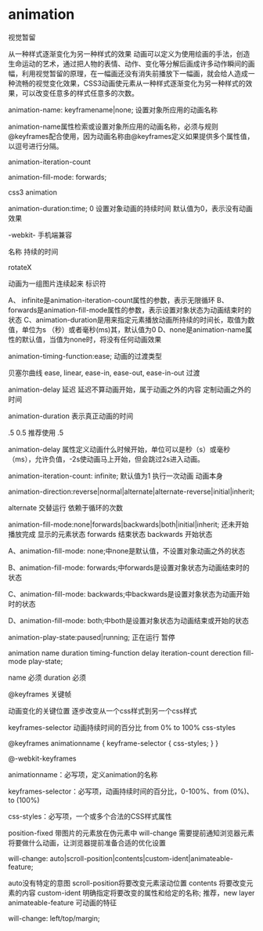 # animation

视觉暂留

从一种样式逐渐变化为另一种样式的效果
动画可以定义为使用绘画的手法，创造生命运动的艺术，通过把人物的表情、动作、变化等分解后画成许多动作瞬间的画幅，利用视觉暂留的原理，在一幅画还没有消失前播放下一幅画，就会给人造成一种流畅的视觉变化效果，CSS3动画使元素从一种样式逐渐变化为另一种样式的效果，可以改变任意多的样式任意多的次数。

animation-name: keyframename|none;
设置对象所应用的动画名称

animation-name属性检索或设置对象所应用的动画名称，必须与规则@keyframes配合使用，因为动画名称由@keyframes定义如果提供多个属性值，以逗号进行分隔。

animation-iteration-count

animation-fill-mode: forwards;

css3 animation

animation-duration:time; 0
设置对象动画的持续时间
默认值为0，表示没有动画效果

-webkit-
手机端兼容

名称
持续的时间

rotateX

动画为一组图片连续起来
标识符

A、 infinite是animation-iteration-count属性的参数，表示无限循环
B、forwards是animation-fill-mode属性的参数，表示设置对象状态为动画结束时的状态
C、animation-duration是用来指定元素播放动画所持续的时间长，取值<time>为数值，单位为s （秒）或者毫秒(ms)其，默认值为0
D、none是animation-name属性的默认值，当值为none时，将没有任何动画效果

animation-timing-function:ease;
动画的过渡类型

贝塞尔曲线
ease, linear, ease-in, ease-out, ease-in-out
过渡

animation-delay
延迟
延迟不算动画开始，属于动画之外的内容
定制动画之外的时间

animation-duration 表示真正动画的时间

.5
0.5 推荐使用 .5

animation-delay 属性定义动画什么时候开始，单位可以是秒（s）或毫秒（ms），允许负值，-2s使动画马上开始，但会跳过2s进入动画。

animation-iteration-count: infinite;
默认值为1
执行一次动画
动画本身

animation-direction:reverse|normal|alternate|alternate-reverse|initial|inherit;

alternate
交替运行
依赖于循环的次数

animation-fill-mode:none|forwards|backwards|both|initial|inherit;
还未开始
播放完成
显示的元素状态
forwards 结束状态
backwards 开始状态

A、animation-fill-mode: none;中none是默认值，不设置对象动画之外的状态

B、animation-fill-mode: forwards;中forwards是设置对象状态为动画结束时的状态

C、animation-fill-mode: backwards;中backwards是设置对象状态为动画开始时的状态

D、animation-fill-mode: both;中both是设置对象状态为动画结束或开始的状态

animation-play-state:paused|running;
正在运行
暂停

animation
name duration timing-function delay iteration-count derection fill-mode play-state;

name 必须
duration 必须

@keyframes
关键帧

动画变化的关键位置
逐步改变从一个css样式到另一个css样式

keyframes-selector 动画持续时间的百分比
from 0%
to 100%
css-styles

@keyframes animationname {
  keyframe-selector {
    css-styles;
  }
}

@-webkit-keyframes

animationname：必写项，定义animation的名称

keyframes-selector：必写项，动画持续时间的百分比，0-100%、from (0%)、to (100%)

css-styles：必写项，一个或多个合法的CSS样式属性

position-fixed
带图片的元素放在伪元素中
will-change
需要提前通知浏览器元素将要做什么动画，让浏览器提前准备合适的优化设置

will-change: auto|scroll-position|contents|custom-ident|animateable-feature;

auto没有特定的意图
scroll-position将要改变元素滚动位置
contents 将要改变元素的内容
custom-ident 明确指定将要改变的属性和给定的名称; 推荐，new layer
animateable-feature 可动画的特征

will-change: left/top/margin;
